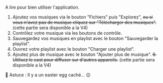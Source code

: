 A lire pour bien utiliser l'application.

1. Ajoutez vos musiques via le bouton "Fichiers" puis "Explorez", ~~ou si vous n'avez pas de musique cliquez sur "Télécharger des musiques".~~ (cette partie sera disponible a la V4)
2. Contrôlez votre musique via les boutons de contrôle.
3. Sauvegardez vos musiques en playlist avec le bouton "Sauvegarder la playlist".
4. Ouvrez votre playlist avec le bouton "Charger une playlist".
5. Ajoutez plus de musique avec le bouton "Ajouter plus de musique".
~~6. Utilisez le cast pour diffuser sur d'autres appareils.~~ (cette partie sera disponible a la V4)

🎯 Astuce : Il y a un easter egg caché... 😉
